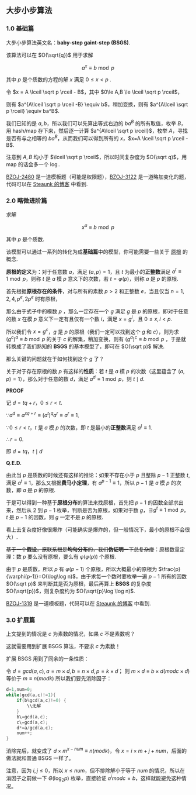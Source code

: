## 大步小步算法

### 1.0 基础篇

大步小步算法英文名：**baby-step gaint-step (BSGS)**.

该算法可以在 $O(\sqrt{q})$ 用于求解

$$
a^x \equiv b \bmod p
$$

其中 $p$ 是个质数的方程的解 $x$ 满足 $0 \le x < p$ .

令 $x = A \lceil \sqrt p \rceil - B$，其中 $0\le A,B \le \lceil \sqrt p \rceil$，

则有 $a^{A\lceil \sqrt p \rceil -B} \equiv b$，稍加变换，则有 $a^{A\lceil \sqrt p \rceil} \equiv ba^B$.

我们已知的是 $a,b$，所以我们可以先算出等式右边的 $ba^B$ 的所有取值，枚举 $B$，用 hash/map 存下来，然后逐一计算 $a^{A\lceil \sqrt p \rceil}$，枚举 $A$，寻找是否有与之相等的 $ba^B$，从而我们可以得到所有的 $x$，$x=A \lceil \sqrt p \rceil - B$.

注意到 $A,B$ 均小于 $\lceil \sqrt p \rceil$，所以时间复杂度为 $O(\sqrt q)$，用 map 的话会多一个 $\log$.

[BZOJ-2480](http://www.lydsy.com/JudgeOnline/problem.php?id=2480) 是一道模板题（可能是权限题），[BZOJ-3122](http://www.lydsy.com/JudgeOnline/problem.php?id=3122) 是一道略加变化的题，代码可以在 [Steaunk 的博客](https://blog.csdn.net/Steaunk/article/details/78988376) 中看到.

### 2.0 略微进阶篇

求解

$$
 x^a \equiv b \bmod p 
$$

其中 $p$ 是个质数.

该模型可以通过一系列的转化为成**基础篇**中的模型，你可能需要一些关于 [原根](/math/primitive-root/) 的概念.

**原根的定义**为：对于任意数 $a$，满足 $(a,p)=1$，且 $t$ 为最小的**正整数**满足 $a^t \equiv 1 \bmod p$，则称 $t$ 是 $a$ 模 $p$ 意义下的次数，若 $t=\varphi(p)$，则称 $a$ 是 $p$ 的原根.

首先根据**原根存在的条件**，对与所有的素数 $p>2$ 和正整数 $e$，当且仅当 $n=1,2,4,p^e,2p^e$ 时有原根，

那么由于式子中的模数 $p$ ，那么一定存在一个 $g$ 满足 $g$ 是 $p$ 的原根，即对于任意的数 $x$ 在模 $p$ 意义下一定有且仅有一个数 $i$，满足 $x = g^i$，且 $0 \le x,i < p$.

所以我们令 $x=g^c$，$g$ 是 $p$ 的原根（我们一定可以找到这个 $g$ 和 $c$），则为求 $(g^c)^a \equiv b \bmod p$ 的关于 $c$ 的解集，稍加变换，则有 $(g^a)^c \equiv b \bmod p$ ，于是就转换成了我们熟知的 **BSGS** 的基本模型了，即可在 $O(\sqrt p)$ 解决.

那么关键的问题就在于如何找到这个 $g$ 了？

关于对于存在原根的数 $p$ 有这样的**性质**：若 $t$ 是 $a$ 模 $p$ 的次数（这里蕴含了 $(a,p)=1$），那么对于任意的数 $d$，满足 $a^d \equiv 1 \bmod p$，则 $t \mid d$.

**PROOF**

记 $d = tq+r$，$0 \le r < t$.

$\because a^d \equiv a^{xq+r} \equiv (a^t)^qa^r \equiv a^r \equiv 1$.

$\because 0 \le r < t$，$t$ 是 $a$ 模 $p$ 的次数，即 $t$ 是最小的**正整数**满足 $a^t \equiv 1$.

$\therefore r = 0$.

即 $d = tq$，$t \mid d$

**Q.E.D.**

由此当 $p$ 是质数的时候还有这样的推论：如果不存在小于 $p$ 且整除 $p-1$ 正整数 $t$, 满足 $a^t \equiv 1$，那么又根据**费马小定理**，有 $a^{p-1} \equiv 1$，所以 $p-1$ 是 $a$ 模 $p$ 的次数，即 $a$ 是 $p$ 的原根.

于是可以得到一种基于**原根分布**的算法来找原根，首先把 $p-1$ 的因数全部求出来，然后从 $2$ 到 $p-1$ 枚举，判断是否为原根，如果对于数 $g$，$\exists g^t \equiv 1 \bmod p$，$t$ 是 $p-1$ 的因数，则 $g$ 一定不是 $p$ 的原根.

看上去复杂度好像很爆炸（可能确实是爆炸的，但一般情况下，最小的原根不会很大）.

~~基于一个**假设**，原联系根是**均匀分布**的，我们**伪证明**一下总复杂度~~：原根数量定理：数 $p$ 要么没有原根，要么有 $\varphi(\varphi(p))$ 个原根.

由于 $p$ 是质数，所以 $p$ 有 $\varphi(p-1)$ 个原根，所以大概最小的原根为 $\frac{p}{\varphi(p-1)}=O(\log\log n)$，由于求每一个数时要枚举一遍 $p-1$ 所有的因数 $O(\sqrt p)$ 来判断其是否为原根，最后再算上 **BSGS** 的复杂度 $O(\sqrt{p})$，则复杂度约为 $O(\sqrt{p}\log \log n)$.

[BZOJ-1319](http://www.lydsy.com/JudgeOnline/problem.php?id=1319) 是一道模板题，代码可以在 [Steaunk 的博客](https://blog.csdn.net/Steaunk/article/details/78988376) 中看到.

### 3.0 扩展篇

上文提到的情况是 $c$ 为素数的情况，如果 $c$ 不是素数呢？

这就需要用到扩展 BSGS 算法，不要求 $c$ 为素数！

扩展 BSGS 用到了同余的一条性质：

令 $d=gcd(a,c) ,a=m \times d,b=n \times d,p=k \times d$；
则 $m \times d \equiv b \times d (mod c \times d)$ 等价于 $m \equiv n(mod k)$
所以我们要先消除因子：

```cpp
d=1,num=0;
while(gcd(a,c)!=1){
    if(b%gcd(a,c)!=0) {
        \\无解
    }
    b\=gcd(a,c);
    c\=gcd(a,c);
    d*=a/gcd(a,c);
    num++;
}
```

消除完后，就变成了 $d \times m^{x-num} \equiv n (mod k)$，令 $x=i \times m+j+num$，后面的做法就和普通 BSGS 一样了。

注意，因为 $i,j \le 0$，所以 $x \le num$，但不排除解小于等于 $num$ 的情况，所以在消因子之前做一下 $\Theta(\log_2 p)$ 枚举，直接验证 $a^i mod c = b$，这样就能避免这种情况。
